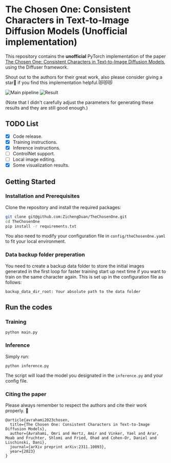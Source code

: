 # The Chosen One: Consistent Characters in Text-to-Image Diffusion Models (Unofficial implementation)

This repository contains the **unofficial** PyTorch implementation of the paper [The Chosen One: Consistent Characters in Text-to-Image Diffusion Models](https://arxiv.org/abs/2311.10093), using the Diffuser framework. 

Shout out to the authors for their great work, also please consider giving a star🌟 if you find this implementation helpful.😻😻😻

![Main pipeline](https://github.com/ZichengDuan/TheChosenOne/blob/main/misc/main.png?raw=true)
![Result](https://github.com/ZichengDuan/TheChosenOne/blob/main/misc/result_1.png?raw=true)

(Note that I didn't carefully adjust the parameters for generating these results and they are still good enough.)
## TODO List
- [x] Code release.
- [x] Training instructions.
- [x] Inference instructions.
- [ ] ControlNet support.
- [ ] Local image editing.
- [x] Some visualization results.

## Getting Started

### Installation and Prerequisites
Clone the repository and install the required packages:
```bash
git clone git@github.com:ZichengDuan/TheChosenOne.git
cd TheChosenOne
pip install -r requirements.txt
```
You also need to modify your configuration file in `config/theChosenOne.yaml` to fit your local environment.

### Data backup folder preperation
You need to create a backup data folder to store the initial images generated in the first loop for faster training start up next time if you want to train on the same character again.
This is set up in the configuration file as follows:
``` 
backup_data_dir_root: Your absolute path to the data folder
```

## Run the codes
### Training
```
python main.py
```

### Inference
Simply run:
```
python inference.py
```
The script will load the model you designated in the `inference.py` and your config file.


### Citing the paper
Please always remember to respect the authors and cite their work properly. 🫡
```
@article{avrahami2023chosen,
  title={The Chosen One: Consistent Characters in Text-to-Image Diffusion Models},
  author={Avrahami, Omri and Hertz, Amir and Vinker, Yael and Arar, Moab and Fruchter, Shlomi and Fried, Ohad and Cohen-Or, Daniel and Lischinski, Dani},
  journal={arXiv preprint arXiv:2311.10093},
  year={2023}
}
```